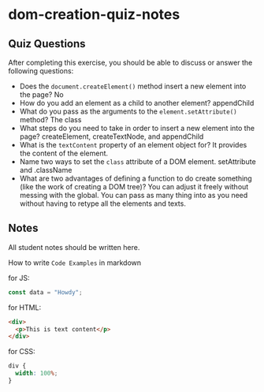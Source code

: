 # dom-creation-quiz-notes

## Quiz Questions

After completing this exercise, you should be able to discuss or answer the following questions:

- Does the `document.createElement()` method insert a new element into the page?
No
- How do you add an element as a child to another element?
appendChild
- What do you pass as the arguments to the `element.setAttribute()` method?
The class
- What steps do you need to take in order to insert a new element into the page?
createElement, createTextNode, and appendChild
- What is the `textContent` property of an element object for?
It provides the content of the element.
- Name two ways to set the `class` attribute of a DOM element.
setAttribute and .className
- What are two advantages of defining a function to do create something (like the work of creating a DOM tree)?
You can adjust it freely without messing with the global.
You can pass as many thing into as you need without having to retype all the elements and texts.

## Notes

All student notes should be written here.


How to write `Code Examples` in markdown

for JS:

```javascript
const data = "Howdy";
```

for HTML:

```html
<div>
  <p>This is text content</p>
</div>
```

for CSS:

```css
div {
  width: 100%;
}
```
